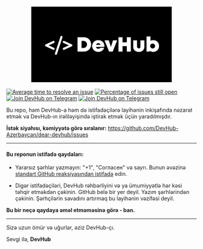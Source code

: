 <p align="center">
    <img src="logo.png" width="" height="200" alt="DevHub logo">
</p>

[![Average time to resolve an issue](http://isitmaintained.com/badge/resolution/DevHub-Azerbaycan/dear-devhub.svg)](http://isitmaintained.com/project/DevHub-Azerbaycan/dear-devhub "Average time to resolve an issue")
[![Percentage of issues still open](http://isitmaintained.com/badge/open/DevHub-Azerbaycan/dear-devhub.svg)](http://isitmaintained.com/project/DevHub-Azerbaycan/dear-devhub "Percentage of issues still open")
[![Join DevHub on Telegram](https://patrolavia.github.io/telegram-badge/chat.png)](https://t.me/devhub_az_chat)
[![Join DevHub on Telegram](https://patrolavia.github.io/telegram-badge/follow.png)](https://t.me/devhub_az)

Bu repo, həm DevHub-a həm də istifadəçilərə layihənin inkişafında nəzarət etmək və DevHub-ın irəliləyişində iştirak etmək üçün yaradılmışdır.

**İstək siyahısı, kəmiyyətə görə sıralanır:** https://github.com/DevHub-Azerbaycan/dear-devhub/issues

---

#### Bu reponun istifadə qaydaları:

* Yararsız şərhlər yazmayın: "+1", "Согласен" və sayrı. Bunun əvəzinə [standart GitHub reaksiyasından istifadə](https://github.blog/2016-03-10-add-reactions-to-pull-requests-issues-and-comments/) edin.


* Digər istifadəçiləri, DevHub rəhbərliyini və ya ümumiyyətlə hər kəsi təhqir etməkdən çəkinin. GitHub belə bir yer deyil.
Yazım şərhlərindən çəkinin. Şərhçilərin savadını artırmaq bu layihənin vəzifəsi deyil.


**Bu bir neçə qaydaya əməl etməməsinə görə - ban.**

---

Sizə uzun ömür və uğurlar, əziz DevHub-çı.

Sevgi ilə, **DevHub**
